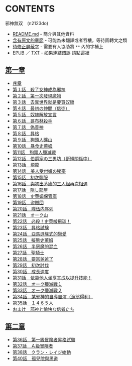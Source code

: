 # CONTENTS

邪神無双　(n2123do)


- [README.md](README.md) - 簡介與其他資料
- [含有原文的章節](ja.md) - 可能為未翻譯或者吞樓，等待圖轉文之類
- [待修正屏蔽字](%E5%BE%85%E4%BF%AE%E6%AD%A3%E5%B1%8F%E8%94%BD%E5%AD%97.md) - 需要有人協助將 `**` 內的字補上
- [EPUB](https://gitee.com/demogitee/epub-txt/tree/master/syosetu_out/%E9%82%AA%E7%A5%9E%E7%84%A1%E5%8F%8C%E3%80%80(n2123do).epub) ／ [TXT](https://gitee.com/demogitee/epub-txt/tree/master/syosetu_out/out/%E9%82%AA%E7%A5%9E%E7%84%A1%E5%8F%8C%E3%80%80(n2123do).out.txt) - 如果連結錯誤 請點[這裡](https://gitee.com/demogitee/epub-txt)


## [第一章](00000_%E7%AC%AC%E4%B8%80%E7%AB%A0)

- [序章](00000_%E7%AC%AC%E4%B8%80%E7%AB%A0/00000_%E5%BA%8F%E7%AB%A0.txt)
- [第１話　殺了女神成為邪神](00000_%E7%AC%AC%E4%B8%80%E7%AB%A0/00010_%E7%AC%AC%EF%BC%91%E8%A9%B1%E3%80%80%E6%AE%BA%E4%BA%86%E5%A5%B3%E7%A5%9E%E6%88%90%E7%82%BA%E9%82%AA%E7%A5%9E.txt)
- [第２話　第一次發現魔物](00000_%E7%AC%AC%E4%B8%80%E7%AB%A0/00020_%E7%AC%AC%EF%BC%92%E8%A9%B1%E3%80%80%E7%AC%AC%E4%B8%80%E6%AC%A1%E7%99%BC%E7%8F%BE%E9%AD%94%E7%89%A9.txt)
- [第３話　去異世界就是要買奴隸](00000_%E7%AC%AC%E4%B8%80%E7%AB%A0/00030_%E7%AC%AC%EF%BC%93%E8%A9%B1%E3%80%80%E5%8E%BB%E7%95%B0%E4%B8%96%E7%95%8C%E5%B0%B1%E6%98%AF%E8%A6%81%E8%B2%B7%E5%A5%B4%E9%9A%B8.txt)
- [第４話　最初の仲間（信徒）](00000_%E7%AC%AC%E4%B8%80%E7%AB%A0/00040_%E7%AC%AC%EF%BC%94%E8%A9%B1%E3%80%80%E6%9C%80%E5%88%9D%E3%81%AE%E4%BB%B2%E9%96%93%EF%BC%88%E4%BF%A1%E5%BE%92%EF%BC%89.txt)
- [第５話　奴隷解放宣言](00000_%E7%AC%AC%E4%B8%80%E7%AB%A0/00050_%E7%AC%AC%EF%BC%95%E8%A9%B1%E3%80%80%E5%A5%B4%E9%9A%B7%E8%A7%A3%E6%94%BE%E5%AE%A3%E8%A8%80.txt)
- [第６話　哥布林殺手](00000_%E7%AC%AC%E4%B8%80%E7%AB%A0/00060_%E7%AC%AC%EF%BC%96%E8%A9%B1%E3%80%80%E5%93%A5%E5%B8%83%E6%9E%97%E6%AE%BA%E6%89%8B.txt)
- [第７話　偽善神](00000_%E7%AC%AC%E4%B8%80%E7%AB%A0/00070_%E7%AC%AC%EF%BC%97%E8%A9%B1%E3%80%80%E5%81%BD%E5%96%84%E7%A5%9E.txt)
- [第８話　昇格](00000_%E7%AC%AC%E4%B8%80%E7%AB%A0/00080_%E7%AC%AC%EF%BC%98%E8%A9%B1%E3%80%80%E6%98%87%E6%A0%BC.txt)
- [第９話　狗頭人礦山](00000_%E7%AC%AC%E4%B8%80%E7%AB%A0/00090_%E7%AC%AC%EF%BC%99%E8%A9%B1%E3%80%80%E7%8B%97%E9%A0%AD%E4%BA%BA%E7%A4%A6%E5%B1%B1.txt)
- [第10話　暴食史萊姆](00000_%E7%AC%AC%E4%B8%80%E7%AB%A0/00100_%E7%AC%AC10%E8%A9%B1%E3%80%80%E6%9A%B4%E9%A3%9F%E5%8F%B2%E8%90%8A%E5%A7%86.txt)
- [第11話　狗頭人殲滅戦](00000_%E7%AC%AC%E4%B8%80%E7%AB%A0/00110_%E7%AC%AC11%E8%A9%B1%E3%80%80%E7%8B%97%E9%A0%AD%E4%BA%BA%E6%AE%B2%E6%BB%85%E6%88%A6.txt)
- [第12話　伯爵家の三男坊（斷絕關係中）](00000_%E7%AC%AC%E4%B8%80%E7%AB%A0/00120_%E7%AC%AC12%E8%A9%B1%E3%80%80%E4%BC%AF%E7%88%B5%E5%AE%B6%E3%81%AE%E4%B8%89%E7%94%B7%E5%9D%8A%EF%BC%88%E6%96%B7%E7%B5%95%E9%97%9C%E4%BF%82%E4%B8%AD%EF%BC%89.txt)
- [第13話　飛龍](00000_%E7%AC%AC%E4%B8%80%E7%AB%A0/00130_%E7%AC%AC13%E8%A9%B1%E3%80%80%E9%A3%9B%E9%BE%8D.txt)
- [第14話　美人受付嬢の秘密](00000_%E7%AC%AC%E4%B8%80%E7%AB%A0/00140_%E7%AC%AC14%E8%A9%B1%E3%80%80%E7%BE%8E%E4%BA%BA%E5%8F%97%E4%BB%98%E5%AC%A2%E3%81%AE%E7%A7%98%E5%AF%86.txt)
- [第15話　初次馴服](00000_%E7%AC%AC%E4%B8%80%E7%AB%A0/00150_%E7%AC%AC15%E8%A9%B1%E3%80%80%E5%88%9D%E6%AC%A1%E9%A6%B4%E6%9C%8D.txt)
- [第16話　與初出茅廬的三人組再次相遇](00000_%E7%AC%AC%E4%B8%80%E7%AB%A0/00160_%E7%AC%AC16%E8%A9%B1%E3%80%80%E8%88%87%E5%88%9D%E5%87%BA%E8%8C%85%E5%BB%AC%E7%9A%84%E4%B8%89%E4%BA%BA%E7%B5%84%E5%86%8D%E6%AC%A1%E7%9B%B8%E9%81%87.txt)
- [第17話　隠し部屋](00000_%E7%AC%AC%E4%B8%80%E7%AB%A0/00170_%E7%AC%AC17%E8%A9%B1%E3%80%80%E9%9A%A0%E3%81%97%E9%83%A8%E5%B1%8B.txt)
- [第18話　史萊姆保管庫](00000_%E7%AC%AC%E4%B8%80%E7%AB%A0/00180_%E7%AC%AC18%E8%A9%B1%E3%80%80%E5%8F%B2%E8%90%8A%E5%A7%86%E4%BF%9D%E7%AE%A1%E5%BA%AB.txt)
- [第19話　盗賊団](00000_%E7%AC%AC%E4%B8%80%E7%AB%A0/00190_%E7%AC%AC19%E8%A9%B1%E3%80%80%E7%9B%97%E8%B3%8A%E5%9B%A3.txt)
- [第20話　隊伍内序列](00000_%E7%AC%AC%E4%B8%80%E7%AB%A0/00200_%E7%AC%AC20%E8%A9%B1%E3%80%80%E9%9A%8A%E4%BC%8D%E5%86%85%E5%BA%8F%E5%88%97.txt)
- [第21話　オーク山](00000_%E7%AC%AC%E4%B8%80%E7%AB%A0/00210_%E7%AC%AC21%E8%A9%B1%E3%80%80%E3%82%AA%E3%83%BC%E3%82%AF%E5%B1%B1.txt)
- [第22話　必殺！史萊啵飛球！](00000_%E7%AC%AC%E4%B8%80%E7%AB%A0/00220_%E7%AC%AC22%E8%A9%B1%E3%80%80%E5%BF%85%E6%AE%BA%EF%BC%81%E5%8F%B2%E8%90%8A%E5%95%B5%E9%A3%9B%E7%90%83%EF%BC%81.txt)
- [第23話　昇格試験](00000_%E7%AC%AC%E4%B8%80%E7%AB%A0/00230_%E7%AC%AC23%E8%A9%B1%E3%80%80%E6%98%87%E6%A0%BC%E8%A9%A6%E9%A8%93.txt)
- [第24話　亞馬遜族式的戀愛](00000_%E7%AC%AC%E4%B8%80%E7%AB%A0/00240_%E7%AC%AC24%E8%A9%B1%E3%80%80%E4%BA%9E%E9%A6%AC%E9%81%9C%E6%97%8F%E5%BC%8F%E7%9A%84%E6%88%80%E6%84%9B.txt)
- [第25話　擬態史萊姆](00000_%E7%AC%AC%E4%B8%80%E7%AB%A0/00250_%E7%AC%AC25%E8%A9%B1%E3%80%80%E6%93%AC%E6%85%8B%E5%8F%B2%E8%90%8A%E5%A7%86.txt)
- [第26話　半惡魔的混血](00000_%E7%AC%AC%E4%B8%80%E7%AB%A0/00260_%E7%AC%AC26%E8%A9%B1%E3%80%80%E5%8D%8A%E6%83%A1%E9%AD%94%E7%9A%84%E6%B7%B7%E8%A1%80.txt)
- [第27話　聖騎士](00000_%E7%AC%AC%E4%B8%80%E7%AB%A0/00270_%E7%AC%AC27%E8%A9%B1%E3%80%80%E8%81%96%E9%A8%8E%E5%A3%AB.txt)
- [第28話　要當爸爸了](00000_%E7%AC%AC%E4%B8%80%E7%AB%A0/00280_%E7%AC%AC28%E8%A9%B1%E3%80%80%E8%A6%81%E7%95%B6%E7%88%B8%E7%88%B8%E4%BA%86.txt)
- [第29話　初次討伐](00000_%E7%AC%AC%E4%B8%80%E7%AB%A0/00290_%E7%AC%AC29%E8%A9%B1%E3%80%80%E5%88%9D%E6%AC%A1%E8%A8%8E%E4%BC%90.txt)
- [第30話　成長速度](00000_%E7%AC%AC%E4%B8%80%E7%AB%A0/00300_%E7%AC%AC30%E8%A9%B1%E3%80%80%E6%88%90%E9%95%B7%E9%80%9F%E5%BA%A6.txt)
- [第31話　依靠他人坐享其成以提升技能！](00000_%E7%AC%AC%E4%B8%80%E7%AB%A0/00310_%E7%AC%AC31%E8%A9%B1%E3%80%80%E4%BE%9D%E9%9D%A0%E4%BB%96%E4%BA%BA%E5%9D%90%E4%BA%AB%E5%85%B6%E6%88%90%E4%BB%A5%E6%8F%90%E5%8D%87%E6%8A%80%E8%83%BD%EF%BC%81.txt)
- [第32話　オーク殲滅戦１](00000_%E7%AC%AC%E4%B8%80%E7%AB%A0/00320_%E7%AC%AC32%E8%A9%B1%E3%80%80%E3%82%AA%E3%83%BC%E3%82%AF%E6%AE%B2%E6%BB%85%E6%88%A6%EF%BC%91.txt)
- [第33話　オーク殲滅戦２](00000_%E7%AC%AC%E4%B8%80%E7%AB%A0/00330_%E7%AC%AC33%E8%A9%B1%E3%80%80%E3%82%AA%E3%83%BC%E3%82%AF%E6%AE%B2%E6%BB%85%E6%88%A6%EF%BC%92.txt)
- [第34話　某邪神的自導自演（漁翁得利）](00000_%E7%AC%AC%E4%B8%80%E7%AB%A0/00340_%E7%AC%AC34%E8%A9%B1%E3%80%80%E6%9F%90%E9%82%AA%E7%A5%9E%E7%9A%84%E8%87%AA%E5%B0%8E%E8%87%AA%E6%BC%94%EF%BC%88%E6%BC%81%E7%BF%81%E5%BE%97%E5%88%A9%EF%BC%89.txt)
- [第35話　１４６５人](00000_%E7%AC%AC%E4%B8%80%E7%AB%A0/00350_%E7%AC%AC35%E8%A9%B1%E3%80%80%EF%BC%91%EF%BC%94%EF%BC%96%EF%BC%95%E4%BA%BA.txt)
- [おまけ　邪神と愉快な信者たち](00000_%E7%AC%AC%E4%B8%80%E7%AB%A0/00360_%E3%81%8A%E3%81%BE%E3%81%91%E3%80%80%E9%82%AA%E7%A5%9E%E3%81%A8%E6%84%89%E5%BF%AB%E3%81%AA%E4%BF%A1%E8%80%85%E3%81%9F%E3%81%A1.txt)


## [第二章](00010_%E7%AC%AC%E4%BA%8C%E7%AB%A0)

- [第36話　第一級冒険者昇格試験](00010_%E7%AC%AC%E4%BA%8C%E7%AB%A0/00010_%E7%AC%AC36%E8%A9%B1%E3%80%80%E7%AC%AC%E4%B8%80%E7%B4%9A%E5%86%92%E9%99%BA%E8%80%85%E6%98%87%E6%A0%BC%E8%A9%A6%E9%A8%93.txt)
- [第37話　Ａ級冒険者](00010_%E7%AC%AC%E4%BA%8C%E7%AB%A0/00020_%E7%AC%AC37%E8%A9%B1%E3%80%80%EF%BC%A1%E7%B4%9A%E5%86%92%E9%99%BA%E8%80%85.txt)
- [第38話　クラン・レイジ始動](00010_%E7%AC%AC%E4%BA%8C%E7%AB%A0/00030_%E7%AC%AC38%E8%A9%B1%E3%80%80%E3%82%AF%E3%83%A9%E3%83%B3%E3%83%BB%E3%83%AC%E3%82%A4%E3%82%B8%E5%A7%8B%E5%8B%95.txt)
- [第40話　孤兒院與黑道](00010_%E7%AC%AC%E4%BA%8C%E7%AB%A0/00040_%E7%AC%AC40%E8%A9%B1%E3%80%80%E5%AD%A4%E5%85%92%E9%99%A2%E8%88%87%E9%BB%91%E9%81%93.txt)

